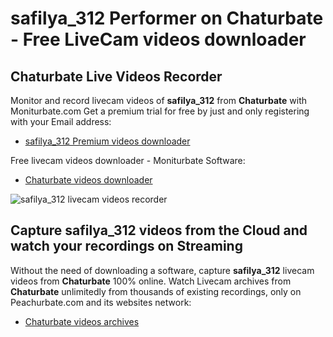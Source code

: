 # safilya_312 Performer on Chaturbate - Free LiveCam videos downloader

## Chaturbate Live Videos Recorder

Monitor and record livecam videos of **safilya_312** from **Chaturbate** with Moniturbate.com
Get a premium trial for free by just and only registering with your Email address:
* [safilya_312 Premium videos downloader](https://moniturbate.com/request-demo-licence-key.html)

Free livecam videos downloader - Moniturbate Software:
* [Chaturbate videos downloader](https://moniturbate.com/moniturbate-download-software.html)

![safilya_312 livecam videos recorder](https://peachurnet.com/templates/moniturbate-software.png)


## Capture safilya_312 videos from the Cloud and watch your recordings on Streaming

Without the need of downloading a software, capture **safilya_312** livecam videos from **Chaturbate** 100% online.
Watch Livecam archives from **Chaturbate** unlimitedly from thousands of existing recordings, only on Peachurbate.com and its websites network:
* [Chaturbate videos archives](https://peachurnet.com/)